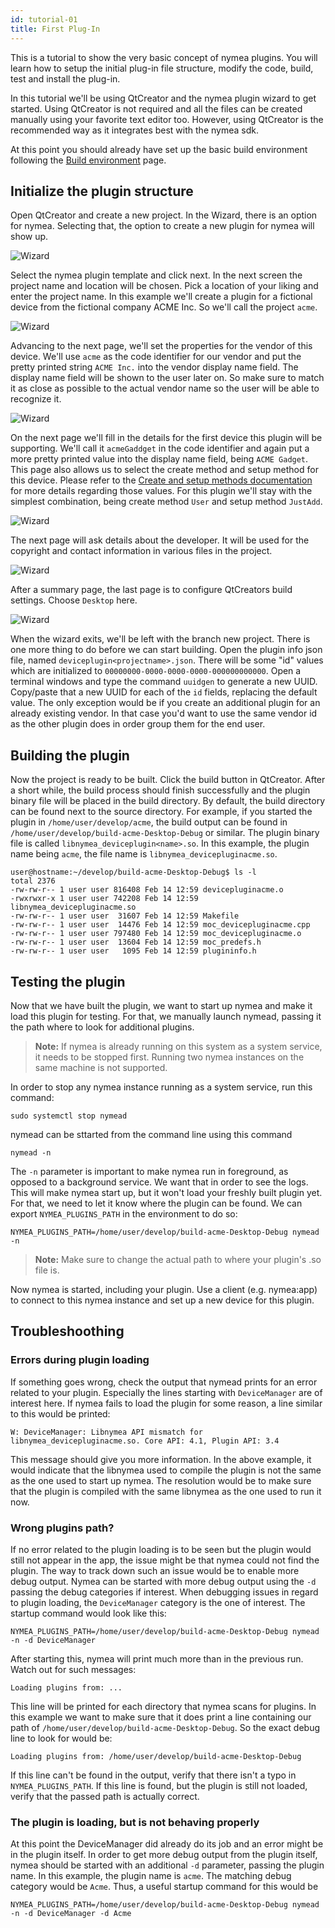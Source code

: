 ```yaml
---
id: tutorial-01
title: First Plug-In
---
```


This is a tutorial to show the very basic concept of nymea plugins. You will learn how to setup the initial plug-in file structure, modify the code, build, test and install the plug-in.

In this tutorial we'll be using QtCreator and the nymea plugin wizard to get started. Using QtCreator is not required and all the files can be created manually using your favorite text editor too. However, using QtCreator is the recommended way as it integrates best with the nymea sdk.

At this point you should already have set up the basic build environment following the [Build environment](docs/plugins/plugin-build-environment/) page.

## Initialize the plugin structure

Open QtCreator and create a new project. In the Wizard, there is an option for nymea. Selecting that, the option to create a new plugin for nymea will show up.

![Wizard](/img/wizard1.png)

Select the nymea plugin template and click next. In the next screen the project name and location will be chosen. Pick a location of your liking and enter the project name. In this example we'll create a plugin for a fictional device from the fictional company ACME Inc. So we'll call the project `acme`.

![Wizard](/img/wizard2.png)

Advancing to the next page, we'll set the properties for the vendor of this device. We'll use `acme` as the code identifier for our vendor and put the pretty printed string `ACME Inc.` into the vendor display name field. The display name field will be shown to the user later on. So make sure to match it as close as possible to the actual vendor name so the user will be able to recognize it.

![Wizard](/img/wizard3.png)

On the next page we'll fill in the details for the first device this plugin will be supporting. We'll call it `acmeGaddget` in the code identifier and again put a more pretty printed value into the display name field, being `ACME Gadget`. This page also allows us to select the create method and setup method for this device. Please refer to the [Create and setup methods documentation](http://docs-preview.nymea.io/docs/plugins/create-setup-methods/) for more details regarding those values. For this plugin we'll stay with the simplest combination, being create method `User` and setup method `JustAdd`.

![Wizard](/img/wizard4.png)

The next page will ask details about the developer. It will be used for the copyright and contact information in various files in the project.

![Wizard](/img/wizard5.png)

After a summary page, the last page is to configure QtCreators build settings. Choose `Desktop` here.

![Wizard](/img/wizard6.png)

When the wizard exits, we'll be left with the branch new project. There is one more thing to do before we can start building. Open the plugin info json file, named `deviceplugin<projectname>.json`. There will be some "id" values which are initialized to `00000000-0000-0000-0000-000000000000`. Open a terminal windows and type the command `uuidgen` to generate a new UUID. Copy/paste that a new UUID for each of the `id` fields, replacing the default value. The only exception would be if you create an additional plugin for an already existing vendor. In that case you'd want to use the same vendor id as the other plugin does in order group them for the end user.

## Building the plugin

Now the project is ready to be built. Click the build button in QtCreator. After a short while, the build process should finish successfully and the plugin binary file will be placed in the build directory. By default, the build directory can be found next to the source directory. For example, if you started the plugin in `/home/user/develop/acme`, the build output can be found in `/home/user/develop/build-acme-Desktop-Debug` or similar. The plugin binary file is called `libnymea_deviceplugin<name>.so`. In this example, the plugin name being `acme`, the file name is `libnymea_devicepluginacme.so`.

    user@hostname:~/develop/build-acme-Desktop-Debug$ ls -l
    total 2376
    -rw-rw-r-- 1 user user 816408 Feb 14 12:59 devicepluginacme.o
    -rwxrwxr-x 1 user user 742208 Feb 14 12:59 libnymea_devicepluginacme.so
    -rw-rw-r-- 1 user user  31607 Feb 14 12:59 Makefile
    -rw-rw-r-- 1 user user  14476 Feb 14 12:59 moc_devicepluginacme.cpp
    -rw-rw-r-- 1 user user 797480 Feb 14 12:59 moc_devicepluginacme.o
    -rw-rw-r-- 1 user user  13604 Feb 14 12:59 moc_predefs.h
    -rw-rw-r-- 1 user user   1095 Feb 14 12:59 plugininfo.h


## Testing the plugin

Now that we have built the plugin, we want to start up nymea and make it load this plugin for testing. For that, we manually launch nymead, passing it the path where to look for additional plugins.

> **Note:** If nymea is already running on this system as a system service, it needs to be stopped first. Running two nymea instances on the same machine is not supported.

In order to stop any nymea instance running as a system service, run this command:

    sudo systemctl stop nymead
    

nymead can be sttarted from the command line using this command

    nymead -n
    
The `-n` parameter is important to make nymea run in foreground, as opposed to a background service. We want that in order to see the logs. This will make nymea start up, but it won't load your freshly built plugin yet. For that, we need to let it know where the plugin can be found. We can export `NYMEA_PLUGINS_PATH` in the environment to do so:

    NYMEA_PLUGINS_PATH=/home/user/develop/build-acme-Desktop-Debug nymead -n
    
> **Note:** Make sure to change the actual path to where your plugin's .so file is.

Now nymea is started, including your plugin. Use a client (e.g. nymea:app) to connect to this nymea instance and set up a new device for this plugin.

## Troubleshoothing

### Errors during plugin loading

If something goes wrong, check the output that nymead prints for an error related to your plugin. Especially the lines starting with `DeviceManager` are of interest here. If nymea fails to load the plugin for some reason, a line similar to this would be printed:

    W: DeviceManager: Libnymea API mismatch for libnymea_devicepluginacme.so. Core API: 4.1, Plugin API: 3.4
    
This message should give you more information. In the above example, it would indicate that the libnymea used to compile the plugin is not the same as the one used to start up nymea. The resolution would be to make sure that the plugin is compiled with the same libnymea as the one used to run it now.


### Wrong plugins path?

If no error related to the plugin loading is to be seen but the plugin would still not appear in the app, the issue might be that nymea could not find the plugin. The way to track down such an issue would be to enable more debug output. Nymea can be started with more debug output using the `-d` passing the debug categories if interest. When debugging issues in regard to plugin loading, the `DeviceManager` category is the one of interest. The startup command would look like this:

    NYMEA_PLUGINS_PATH=/home/user/develop/build-acme-Desktop-Debug nymead -n -d DeviceManager
    
After starting this, nymea will print much more than in the previous run. Watch out for such messages:

    Loading plugins from: ...
    
This line will be printed for each directory that nymea scans for plugins. In this example we want to make sure that it does print a line containing our path of `/home/user/develop/build-acme-Desktop-Debug`. So the exact debug line to look for would be:

    Loading plugins from: /home/user/develop/build-acme-Desktop-Debug
    
If this line can't be found in the output, verify that there isn't a typo in `NYMEA_PLUGINS_PATH`. If this line is found, but the plugin is still not loaded, verify that the passed path is actually correct.

### The plugin is loading, but is not behaving properly

At this point the DeviceManager did already do its job and an error might be in the plugin itself. In order to get more debug output from the plugin itself, nymea should be started with an additional `-d` parameter, passing the plugin name. In this example, the plugin name is `acme`. The matching debug category would be `Acme`. Thus, a useful startup command for this would be

    NYMEA_PLUGINS_PATH=/home/user/develop/build-acme-Desktop-Debug nymead -n -d DeviceManager -d Acme
    
